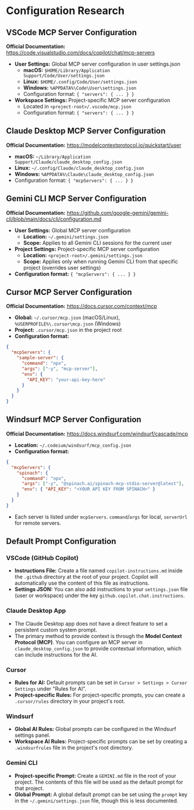 # Configuration Research

## VSCode MCP Server Configuration

**Official Documentation:** https://code.visualstudio.com/docs/copilot/chat/mcp-servers

- **User Settings:** Global MCP server configuration in user settings.json
  - **macOS:** `$HOME/Library/Application Support/Code/User/settings.json`
  - **Linux:** `$HOME/.config/Code/User/settings.json`
  - **Windows:** `%APPDATA%\Code\User\settings.json`
  - Configuration format: `{ "servers": { ... } }`
- **Workspace Settings:** Project-specific MCP server configuration
  - Located in `<project-root>/.vscode/mcp.json`
  - Configuration format: `{ "servers": { ... } }`

## Claude Desktop MCP Server Configuration

**Official Documentation:** https://modelcontextprotocol.io/quickstart/user

- **macOS:** `~/Library/Application Support/Claude/claude_desktop_config.json`
- **Linux:** `~/.config/Claude/claude_desktop_config.json`
- **Windows:** `%APPDATA%\Claude\claude_desktop_config.json`
- Configuration format: `{ "mcpServers": { ... } }`

## Gemini CLI MCP Server Configuration

**Official Documentation:** https://github.com/google-gemini/gemini-cli/blob/main/docs/cli/configuration.md

- **User Settings:** Global MCP server configuration
  - **Location:** `~/.gemini/settings.json`
  - **Scope:** Applies to all Gemini CLI sessions for the current user
- **Project Settings:** Project-specific MCP server configuration
  - **Location:** `<project-root>/.gemini/settings.json`
  - **Scope:** Applies only when running Gemini CLI from that specific project (overrides user settings)
- **Configuration format:** `{ "mcpServers": { ... } }`

## Cursor MCP Server Configuration

**Official Documentation:** https://docs.cursor.com/context/mcp

- **Global:** `~/.cursor/mcp.json` (macOS/Linux), `%USERPROFILE%\.cursor\mcp.json` (Windows)
- **Project:** `.cursor/mcp.json` in the project root
- **Configuration format:**

```json
{
  "mcpServers": {
    "sample-server": {
      "command": "npx",
      "args": ["-y", "mcp-server"],
      "env": {
        "API_KEY": "your-api-key-here"
      }
    }
  }
}
```

## Windsurf MCP Server Configuration

**Official Documentation:** https://docs.windsurf.com/windsurf/cascade/mcp

- **Location:** `~/.codeium/windsurf/mcp_config.json`
- **Configuration format:**

```json
{
  "mcpServers": {
    "spinach": {
      "command": "npx",
      "args": ["-y", "@spinach.ai/spinach-mcp-stdio-server@latest"],
      "env": { "API_KEY": "<YOUR API KEY FROM SPINACH>" }
    }
  }
}
```
- Each server is listed under `mcpServers`. `command`/`args` for local, `serverUrl` for remote servers.

## Default Prompt Configuration

### VSCode (GitHub Copilot)

- **Instructions File:** Create a file named `copilot-instructions.md` inside the `.github` directory at the root of your project. Copilot will automatically use the content of this file as instructions.
- **Settings JSON:** You can also add instructions to your `settings.json` file (user or workspace) under the key `github.copilot.chat.instructions`.

### Claude Desktop App

- The Claude Desktop app does not have a direct feature to set a persistent custom system prompt.
- The primary method to provide context is through the **Model Context Protocol (MCP)**. You can configure an MCP server in `claude_desktop_config.json` to provide contextual information, which can include instructions for the AI.

### Cursor

- **Rules for AI:** Default prompts can be set in `Cursor > Settings > Cursor Settings` under "Rules for AI".
- **Project-specific Rules:** For project-specific prompts, you can create a `.cursor/rules` directory in your project's root.

### Windsurf

- **Global AI Rules:** Global prompts can be configured in the Windsurf settings panel.
- **Workspace AI Rules:** Project-specific prompts can be set by creating a `.windsurfrules` file in the project's root directory.

### Gemini CLI

- **Project-specific Prompt:** Create a `GEMINI.md` file in the root of your project. The contents of this file will be used as the default prompt for that project.
- **Global Prompt:** A global default prompt can be set using the `prompt` key in the `~/.gemini/settings.json` file, though this is less documented.
